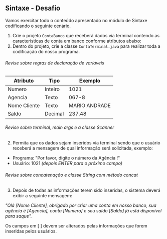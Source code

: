 ## Sintaxe - Desafio

Vamos exercitar todo o conteúdo apresentado no módulo de Sintaxe codificando o seguinte cenário.

1. Crie o projeto `ContaBanco` que receberá dados via terminal contendo as características de conta em banco conforme atributos abaixo:
2. Dentro do projeto, crie a classe `ContaTerminal.java` para realizar toda a codificação do nosso programa.

###### Revise sobre regras de declaração de variáveis

| Atributo  | Tipo     | Exemplo   
| --------- | ---------| ------- 
| Numero    | Inteiro  | 1021 
| Agencia   | Texto    | 067-8
| Nome Cliente | Texto    | MARIO ANDRADE
| Saldo | Decimal |237.48


###### Revise sobre terminal, main args e a classe Scanner
2. Permita que os dados sejam inseridos via terminal sendo que o usuário receberá a mensagem de qual informação será solicitada, exemplo:

* Programa: "Por favor, digite o número da Agência !"
* Usuário: 1021 *(depois ENTER para o próximo campo)* 

###### Revise sobre concatenação e classe String com método concat

3. Depois de todas as informações terem sido inseridas, o sistema deverá exibir a seguinte mensagem:

*"Olá [Nome Cliente], obrigado por criar uma conta em nosso banco, sua agência é [Agencia], conta [Numero] e seu saldo [Saldo] já está disponível para saque".*

Os campos em [ ] devem ser alterados pelas informações que forem inseridas pelos usuários.

